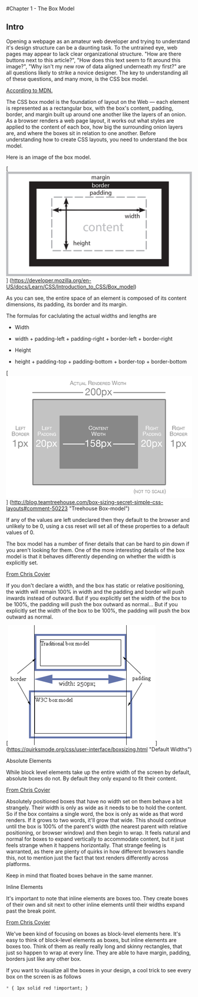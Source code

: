 #Chapter 1 - The Box Model

## Intro

Opening a webpage as an amateur web developer and trying to understand it's design structure can
be a daunting task.  To the untrained eye, web pages may appear to lack clear organizational structure.
"How are there buttons next to this article?", "How does this text seem to fit around this image?",
"Why isn't my new row of data aligned underneath my first?" are all questions likely to strike a novice
designer.  The key to understanding all of these questions, and many more, is the CSS box model.

[According to MDN.](https://developer.mozilla.org/en-US/docs/Web/CSS/box-sizing)
>
The CSS box model is the foundation of layout on the Web — each element is represented as a rectangular box, with the box's content, padding, border, and margin built up around one another like the layers of an onion. As a browser renders a web page layout, it works out what styles are applied to the content of each box, how big the surrounding onion layers are, and where the boxes sit in relation to one another. Before understanding how to create CSS layouts, you need to understand the box model.
>

Here is an image of the box model.

[![Box Model](https://raw.githubusercontent.com/ALMaclaine/box-model-book/master/assets/img/wlarrows.png)]
(https://developer.mozilla.org/en-US/docs/Learn/CSS/Introduction_to_CSS/Box_model)

As you can see, the entire space of an element is composed of its content dimensions,
its padding, its border and its margin.

The formulas for caclulating the actual widths and lengths are

- Width

 - width  + padding-left + padding-right + border-left + border-right

- Height

 - height + padding-top + padding-bottom + border-top + border-bottom

[![Box Model Dimensions](https://raw.githubusercontent.com/ALMaclaine/box-model-book/master/assets/img/box-model.png)]
(http://blog.teamtreehouse.com/box-sizing-secret-simple-css-layouts#comment-50223 "Treehouse Box-model")

If any of the values are left undeclared then they default to the browser and unlikely to be 0,
using a css reset will set all of these properties to a default values of 0.

The box model has a number of finer details that can be hard to pin down if you
aren't looking for them.  One of the more interesting details of the box model
is that it behaves differently depending on whether the width is explicitly set.

[From Chris Coyier](https://css-tricks.com/the-css-box-model/#article-header-id-1)
>
If you don't declare a width, and the box has static or relative positioning, the width will remain 100% in width and the padding and border will push inwards instead of outward. But if you explicitly set the width of the box to be 100%, the padding will push the box outward as normal... But if you explicitly set the width of the box to be 100%, the padding will push the box outward as normal.
>


[![Widths](https://raw.githubusercontent.com/ALMaclaine/box-model-book/master/assets/img/widths.gif)]
(https://quirksmode.org/css/user-interface/boxsizing.html "Default Widths")

Absolute Elements

While block level elements take up the entire width of the screen by default, absolute boxes do not. By default they only expand to fit their content.

[From Chris Coyier](https://css-tricks.com/the-css-box-model/#article-header-id-2)
>
Absolutely positioned boxes that have no width set on them behave a bit strangely. Their width is only as wide as it needs to be to hold the content. So if the box contains a single word, the box is only as wide as that word renders. If it grows to two words, it'll grow that wide. This should continue until the box is 100% of the parent's width (the nearest parent with relative positioning, or browser window) and then begin to wrap. It feels natural and normal for boxes to expand vertically to accommodate content, but it just feels strange when it happens horizontally. That strange feeling is warranted, as there are plenty of quirks in how different browsers handle this, not to mention just the fact that text renders differently across platforms.
>

Keep in mind that floated boxes behave in the same manner.



Inline Elements

It's important to note that inline elements are boxes too. They create boxes of their own
and sit next to other inline elements until their widths expand past the break point.

[From Chris Coyier](https://css-tricks.com/the-css-box-model/#article-header-id-4)
>
We've been kind of focusing on boxes as block-level elements here. It's easy to think of block-level elements as boxes, but inline elements are boxes too. Think of them as really really long and skinny rectangles, that just so happen to wrap at every line. They are able to have margin, padding, borders just like any other box.
>

If you want to visualize all the boxes in your design, a cool trick to see every box on the screen is as follows

```css
* { 1px solid red !important; }
```

